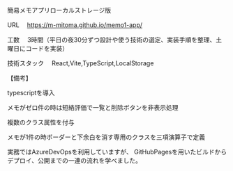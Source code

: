 簡易メモアプリローカルストレージ版

URL 　https://m-mitoma.github.io/memo1-app/

工数　 3時間（平日の夜30分ずつ設計や使う技術の選定、実装手順を整理、土曜日にコードを実装）

技術スタック　 React,Vite,TypeScript,LocalStorage

【備考】

typescriptを導入

メモがゼロ件の時は短絡評価で一覧と削除ボタンを非表示処理

複数のクラス属性を付与

メモが1件の時ボーダーと下余白を消す専用のクラスを三項演算子で定義

実務ではAzureDevOpsを利用していますが、
GitHubPagesを用いたビルドからデプロイ、公開までの一連の流れを学べました。